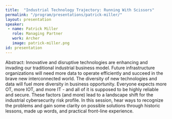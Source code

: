 ```yaml
---
title:  "Industrial Technology Trajectory: Running With Scissors"
permalink: "/program/presentations/patrick-miller/"
layout: presentation
speaker: 
 - name: Patrick Miller
   role: Managing Partner
   work: Archer
   image: patrick-miller.png
id: presentation
---
```


Abstract: Innovative and disruptive technologies are enhancing and invading our traditional industrial business model. Future infrastructure organizations will need more data to operate efficiently and succeed in the brave new interconnected world. The diversity of new technologies and data will fuel more diversity in business opportunity. Everyone expects more OT, more IOT, and more IT - and all of it is supposed to be highly reliable and secure. These factors (and more) lead to a landscape shift for the industrial cybersecurity risk profile. In this session, hear ways to recognize the problems and gain some clarity on possible solutions through historic lessons, made up words, and practical front-line experience.